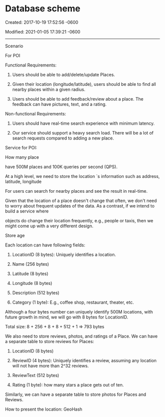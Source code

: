 # Database scheme 

Created: 2017-10-19 17:52:56 -0600

Modified: 2021-01-05 17:39:21 -0600

---

Scenario

For POI



Functional Requirements:

1. Users should be able to add/delete/update Places.

2. Given their location (longitude/latitude), users should be able to find all nearby places within a given radius.



3. Users should be able to add feedback/review about a place. The feedback can have pictures, text, and a rating.



Non-functional Requirements:

1. Users should have real-time search experience with minimum latency.

2. Our service should support a heavy search load. There will be a lot of search requests compared to adding a new place.



Service for POI:





How many place

have 500M places and 100K queries per second (QPS).

At a high level, we need to store the location `s information such as address, latitude, longitude



For users can search for nearby places and see the result in real-time.



Given that the location of a place doesn't change that often, we don't need to worry about frequent updates of the data. As a contrast, if we intend to build a service where

objects do change their location frequently, e.g., people or taxis, then we might come up with a very different design.



Store age

Each location can have following fields:

1. LocationID (8 bytes): Uniquely identifies a location.

2. Name (256 bytes)

3. Latitude (8 bytes)

4. Longitude (8 bytes)

5. Description (512 bytes)

6. Category (1 byte): E.g., coffee shop, restaurant, theater, etc.

Although a four bytes number can uniquely identify 500M locations, with future growth in mind, we will go with 8 bytes for LocationID.

Total size: 8 + 256 + 8 + 8 + 512 + 1 => 793 bytes





We also need to store reviews, photos, and ratings of a Place. We can have a separate table to store reviews for Places:

1. LocationID (8 bytes)

2. ReviewID (4 bytes): Uniquely identifies a review, assuming any location will not have more than 2^32 reviews.



3. ReviewText (512 bytes)

4. Rating (1 byte): how many stars a place gets out of ten.

Similarly, we can have a separate table to store photos for Places and Reviews.



How to present the location: GeoHash
